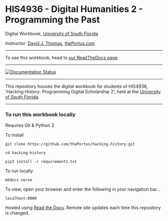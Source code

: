 # HIS4936 - Digital Humanities 2 - Programming the Past
Digital Workbook, [University of South Florida](http://www.usf.edu/)

Instructor: [David J. Thomas](mailto::davidjthomas@usf.edu), [thePortus.com](http://thePortus.com/)

---

To see this workbook, head to [our ReadTheDocs page](http://programming-the-past.readthedocs.io)

---

[![Documentation Status](https://readthedocs.org/projects/programming-the-past/badge/?version=master)](http://programming-the-past.readthedocs.io/en/master/?badge=master)

---

This repository houses the digital workbook for students of HIS4936, 'Hacking History: Programming Digital Scholarship 2', held at the [University of South Florida](http://www.usf.edu/).

---

### To run this workbook locally

Requires Git & Python 3

To install
```
git clone https://github.com/thePortus/hacking-history.git

cd hacking-history

pip3 install -r requirements.txt
```

To run locally
```
mkdocs serve
```

To view, open your browser and enter the following in your navigation bar...
```
localhost:8000
```

Hosted using [Read the Docs](https://readthedocs.org/). Remote site updates each time this repository is changed.
